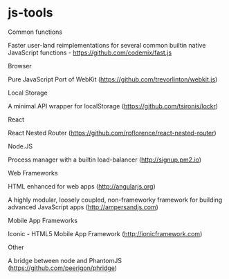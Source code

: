 js-tools
========

Common functions

Faster user-land reimplementations for several common builtin native JavaScript functions - https://github.com/codemix/fast.js

Browser

Pure JavaScript Port of WebKit (https://github.com/trevorlinton/webkit.js)

Local Storage

A minimal API wrapper for localStorage (https://github.com/tsironis/lockr)

React

React Nested Router (https://github.com/rpflorence/react-nested-router)

Node.JS

Process manager with a builtin load-balancer (http://signup.pm2.io)

Web Frameworks

HTML enhanced for web apps (http://angularjs.org)

A highly modular, loosely coupled, non-frameworky framework for building advanced JavaScript apps (http://ampersandjs.com)

Mobile App Frameworks

Iconic - HTML5 Mobile App Framework (http://ionicframework.com)

Other

A bridge between node and PhantomJS (https://github.com/peerigon/phridge)
